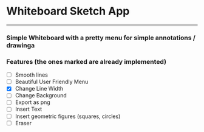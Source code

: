 # Whiteboard Sketch App
---

### Simple Whiteboard with a pretty menu for simple annotations / drawinga

### Features (the ones marked are already implemented)
- [ ] Smooth lines
- [ ] Beautiful User Friendly Menu
- [X] Change Line Width
- [ ] Change Background
- [ ] Export as png
- [ ] Insert Text
- [ ] Insert geometric figures (squares, circles)
- [ ] Eraser
